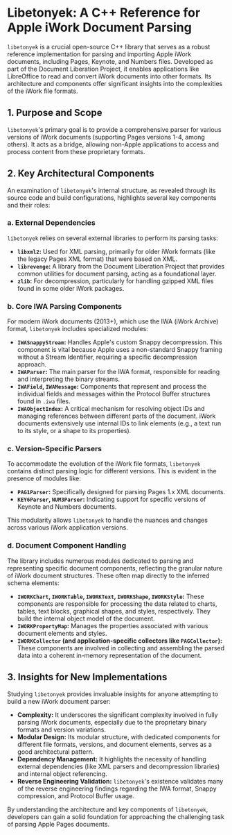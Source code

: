 # Libetonyek: A C++ Reference for Apple iWork Document Parsing

`libetonyek` is a crucial open-source C++ library that serves as a robust reference implementation for parsing and importing Apple iWork documents, including Pages, Keynote, and Numbers files. Developed as part of the Document Liberation Project, it enables applications like LibreOffice to read and convert iWork documents into other formats. Its architecture and components offer significant insights into the complexities of the iWork file formats.

## 1. Purpose and Scope

`libetonyek`'s primary goal is to provide a comprehensive parser for various versions of iWork documents (supporting Pages versions 1-4, among others). It acts as a bridge, allowing non-Apple applications to access and process content from these proprietary formats.

## 2. Key Architectural Components

An examination of `libetonyek`'s internal structure, as revealed through its source code and build configurations, highlights several key components and their roles:

### a. External Dependencies

`libetonyek` relies on several external libraries to perform its parsing tasks:

*   **`libxml2`:** Used for XML parsing, primarily for older iWork formats (like the legacy Pages XML format) that were based on XML.
*   **`librevenge`:** A library from the Document Liberation Project that provides common utilities for document parsing, acting as a foundational layer.
*   **`zlib`:** For decompression, particularly for handling gzipped XML files found in some older iWork packages.

### b. Core IWA Parsing Components

For modern iWork documents (2013+), which use the IWA (iWork Archive) format, `libetonyek` includes specialized modules:

*   **`IWASnappyStream`:** Handles Apple's custom Snappy decompression. This component is vital because Apple uses a non-standard Snappy framing without a Stream Identifier, requiring a specific decompression approach.
*   **`IWAParser`:** The main parser for the IWA format, responsible for reading and interpreting the binary streams.
*   **`IWAField`, `IWAMessage`:** Components that represent and process the individual fields and messages within the Protocol Buffer structures found in `.iwa` files.
*   **`IWAObjectIndex`:** A critical mechanism for resolving object IDs and managing references between different parts of the document. iWork documents extensively use internal IDs to link elements (e.g., a text run to its style, or a shape to its properties).

### c. Version-Specific Parsers

To accommodate the evolution of the iWork file formats, `libetonyek` contains distinct parsing logic for different versions. This is evident in the presence of modules like:

*   **`PAG1Parser`:** Specifically designed for parsing Pages 1.x XML documents.
*   **`KEY6Parser`, `NUM3Parser`:** Indicating support for specific versions of Keynote and Numbers documents.

This modularity allows `libetonyek` to handle the nuances and changes across various iWork application versions.

### d. Document Component Handling

The library includes numerous modules dedicated to parsing and representing specific document components, reflecting the granular nature of iWork document structures. These often map directly to the inferred schema elements:

*   **`IWORKChart`, `IWORKTable`, `IWORKText`, `IWORKShape`, `IWORKStyle`:** These components are responsible for processing the data related to charts, tables, text blocks, graphical shapes, and styles, respectively. They build the internal object model of the document.
*   **`IWORKPropertyMap`:** Manages the properties associated with various document elements and styles.
*   **`IWORKCollector` (and application-specific collectors like `PAGCollector`):** These components are involved in collecting and assembling the parsed data into a coherent in-memory representation of the document.

## 3. Insights for New Implementations

Studying `libetonyek` provides invaluable insights for anyone attempting to build a new iWork document parser:

*   **Complexity:** It underscores the significant complexity involved in fully parsing iWork documents, especially due to the proprietary binary formats and version variations.
*   **Modular Design:** Its modular structure, with dedicated components for different file formats, versions, and document elements, serves as a good architectural pattern.
*   **Dependency Management:** It highlights the necessity of handling external dependencies (like XML parsers and decompression libraries) and internal object referencing.
*   **Reverse Engineering Validation:** `libetonyek`'s existence validates many of the reverse engineering findings regarding the IWA format, Snappy compression, and Protocol Buffer usage.

By understanding the architecture and key components of `libetonyek`, developers can gain a solid foundation for approaching the challenging task of parsing Apple Pages documents.